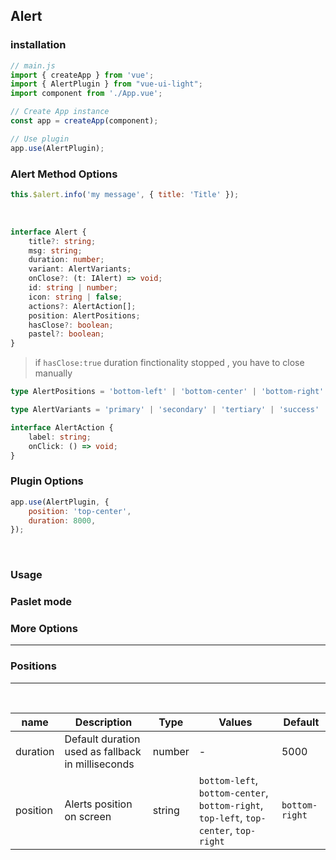 ## Alert

### installation
```js
// main.js
import { createApp } from 'vue';
import { AlertPlugin } from "vue-ui-light";
import component from './App.vue';

// Create App instance
const app = createApp(component);

// Use plugin
app.use(AlertPlugin);
```

### Alert Method Options
```js
this.$alert.info('my message', { title: 'Title' });
```
<br/>

```ts
interface Alert {
    title?: string;
    msg: string;
    duration: number;
    variant: AlertVariants;
    onClose?: (t: IAlert) => void;
    id: string | number;
    icon: string | false;
    actions?: AlertAction[];
    position: AlertPositions;
	hasClose?: boolean;
	pastel?: boolean;
}
```
>if ```hasClose:true``` duration finctionality stopped , you have to close manually

```ts
type AlertPositions = 'bottom-left' | 'bottom-center' | 'bottom-right' | 'top-left' | 'top-center' | 'top-right';

type AlertVariants = 'primary' | 'secondary' | 'tertiary' | 'success' | 'info' | 'warning' | 'danger' | 'orange' | 'neutral';

interface AlertAction {
	label: string;
	onClick: () => void;
}
```
### Plugin Options
```js
app.use(AlertPlugin, {
	position: 'top-center',
	duration: 8000,
});
```
<br/>

### Usage
<example>
<template v-slot:preview>
<div class="space-y-2">
	<v-button
            @click="
                $alert.primary('hello world this is alert plugin', {
                    title: 'Title Alert',
                    icon: 'check-fill',
                })
            "
            >PRIMARY ALERT</v-button
        >
		<br />
        <v-button
            @click="
                $alert.danger('hello world this is alert plugin', {
                    title: 'Title Alert',
                    icon: 'check-fill',
                })
            "
            >DANGER ALERT</v-button
        >
		<br />
        <v-button
            @click="
                $alert.success('hello world this is alert plugin', {
                    title: 'Title Alert',
                    icon: 'check-fill',
                })
            "
            >SUCCESS ALERT</v-button
        >
		<br />
        <v-button
            @click="
                $alert.warning('hello world this is alert plugin', {
                    title: 'Title Alert',
                    icon: 'check-fill',
                })
            "
            >WARNING ALERT</v-button
        >
		<br />
        <v-button
            @click="
                $alert.orange('hello world this is alert plugin', {
                    title: 'Title Alert',
                    icon: 'check-fill',
                })
            "
            >ORANGE ALERT</v-button
        >
</div>
</template>

<template v-slot:source>

```html
<v-button
            @click="
                $alert.primary('hello world this is alert plugin', {
                    title: 'Title Alert',
                    icon: 'check-fill',
                })
            "
            >PRIMARY ALERT</v-button
        >
        <v-button
            @click="
                $alert.danger('hello world this is alert plugin', {
                    title: 'Title Alert',
                    icon: 'check-fill',
                })
            "
            >DANGER ALERT</v-button
        >
        <v-button
            @click="
                $alert.success('hello world this is alert plugin', {
                    title: 'Title Alert',
                    icon: 'check-fill',
                })
            "
            >SUCCESS ALERT</v-button
        >
        <v-button
            @click="
                $alert.warning('hello world this is alert plugin', {
                    title: 'Title Alert',
                    icon: 'check-fill',
                })
            "
            >WARNING ALERT</v-button
        >
        <v-button
            @click="
                $alert.orange('hello world this is alert plugin', {
                    title: 'Title Alert',
                    icon: 'check-fill',
                })
            "
            >ORANGE ALERT</v-button
        >
```
</template>
</example>

### Paslet mode
<example>
<template v-slot:preview>
<div class="space-y-2">
	<v-button
            @click="
                $alert.primary('hello world this is alert plugin', {
                    title: 'Title Alert',
					pastel: true,
                    icon: 'check-fill',
                })
            "
            >PRIMARY ALERT</v-button
        >
		<br />
        <v-button
            @click="
                $alert.danger('hello world this is alert plugin', {
                    title: 'Title Alert',
					pastel: true,
                    icon: 'check-fill',
                })
            "
            >DANGER ALERT</v-button
        >
		<br />
        <v-button
            @click="
                $alert.success('hello world this is alert plugin', {
                    title: 'Title Alert',
					pastel: true,
                    icon: 'check-fill',
                })
            "
            >SUCCESS ALERT</v-button
        >
		<br />
        <v-button
            @click="
                $alert.warning('hello world this is alert plugin', {
                    title: 'Title Alert',
					pastel: true,
                    icon: 'check-fill',
                })
            "
            >WARNING ALERT</v-button
        >
		<br />
        <v-button
            @click="
                $alert.orange('hello world this is alert plugin', {
                    title: 'Title Alert',
					pastel: true,
                    icon: 'check-fill',
                })
            "
            >ORANGE ALERT</v-button
        >
</div>
</template>

<template v-slot:source>

```html
<v-button
            @click="
                $alert.primary('hello world this is alert plugin', {
                    pastel : true,
					title: 'Title Alert',
                    icon: 'check-fill',
                })
            "
            >PRIMARY ALERT</v-button
        >
        <v-button
            @click="
                $alert.danger('hello world this is alert plugin', {
                    pastel : true,
					title: 'Title Alert',
                    icon: 'check-fill',
                })
            "
            >DANGER ALERT</v-button
        >
        <v-button
            @click="
                $alert.success('hello world this is alert plugin', {
                    pastel : true,
					title: 'Title Alert',
                    icon: 'check-fill',
                })
            "
            >SUCCESS ALERT</v-button
        >
        <v-button
            @click="
                $alert.warning('hello world this is alert plugin', {
                    pastel : true,
					title: 'Title Alert',
                    icon: 'check-fill',
                })
            "
            >WARNING ALERT</v-button
        >
        <v-button
            @click="
                $alert.orange('hello world this is alert plugin', {
                    pastel : true,
					title: 'Title Alert',
                    icon: 'check-fill',
                })
            "
            >ORANGE ALERT</v-button
        >
```
</template>
</example>

### More Options
<example>
<template v-slot:preview>
<div class="space-y-2">
	<v-button
            @click="
                $alert.primary('hello world this is alert plugin', {
                    hasClose: true,
                    pastel : true,
					title: 'Title Alert',
                    icon: 'check-fill',
                })
            "
            >With Close</v-button
        >
		<br />
	<v-button
            @click="
                $alert.primary('hello world this is alert plugin', {
                    hasClose: true,
                    pastel : true,
					title: 'Title Alert',
                    icon: 'check-fill',
					actions: [
                        { label: 'action', onClick: null },
                        { label: 'show', onClick: null },
                    ],
                })
            "
            >With Actions</v-button
        >
		<br />
	<v-button
            @click="
                $alert.success('hello world this is alert plugin', {
                    pastel : true,
					title: 'Title Alert',
                    icon: 'description',
                })
            "
            >Custom Icon</v-button
        >
		<br />
</div>
</template>
<template v-slot:source>

```html
	<v-button
            @click="
                $alert.primary('hello world this is alert plugin', {
                    hasClose: false,
                    pastel : true,
					title: 'Title Alert',
                    icon: 'check-fill',
					actions: [
                        { label: 'WIN + ', onClick: null },
                        { label: 'SHIFT', onClick: null },
                    ],
                })
            "
            >Without Close</v-button
        >
	<v-button
            @click="
                $alert.success('hello world this is alert plugin', {
                    pastel : true,
					title: 'Title Alert',
                    icon: 'description',
                })
            "
            >Custom Icon</v-button
        >
```
</template>
</example>

<hr/>


### Positions
<example>
<template v-slot:preview>
<div class="space-y-2">
	<v-button @click="$alert.danger('message', { position:'top-right' ,pastel: true, title: 'Title' })">Alert top-right</v-button>
	<br/>
	<v-button @click="$alert.danger('message', { position:'top-center' ,pastel: true, title: 'Title' })">Alert top-center</v-button>
	<br/>
	<v-button @click="$alert.danger('message', { position:'top-left' ,pastel: true, title: 'Title' })">Alert top-left</v-button>
	<br/>
	<v-button @click="$alert.danger('message', { position:'bottom-right' ,pastel: true, title: 'Title' })">Alert bottom-right</v-button>
	<br/>
	<v-button @click="$alert.danger('message', { position:'bottom-center' ,pastel: true, title: 'Title' })">Alert bottom-center</v-button>
	<br/>
	<v-button @click="$alert.danger('message', { position:'bottom-left' ,pastel: true, title: 'Title' })">Alert bottom-left</v-button>
	<br/>
</div>
</template>
<template v-slot:source>

```html
	<v-button @click="$alert.default('message', { position:'top-right' ,pastel: true, title: 'Title' })">Alert top-right</v-button>
	<v-button @click="$alert.default('message', { position:'top-center' ,pastel: true, title: 'Title' })">Alert top-center</v-button>
	<v-button @click="$alert.default('message', { position:'top-left' ,pastel: true, title: 'Title' })">Alert top-left</v-button>
	<v-button @click="$alert.default('message', { position:'bottom-right' ,pastel: true, title: 'Title' })">Alert bottom-right</v-button>
	<v-button @click="$alert.default('message', { position:'bottom-right' ,pastel: true, title: 'Title' })">Alert bottom-right</v-button>
	<v-button @click="$alert.default('message', { position:'bottom-right' ,pastel: true, title: 'Title' })">Alert bottom-right</v-button>
```
</template>
</example>


<hr/>
<br/>


| name     | Description                                       | Type   | Values                                                                                | Default        |
| -------- | ------------------------------------------------- | ------ | ------------------------------------------------------------------------------------- | -------------- |
| duration | Default duration used as fallback in milliseconds | number | -                                                                                     | 5000           |
| position | Alerts position on screen                         | string | `bottom-left`, `bottom-center`, `bottom-right`, `top-left`, `top-center`, `top-right` | `bottom-right` |